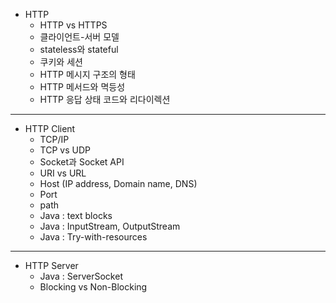 - HTTP
	- HTTP vs HTTPS
	- 클라이언트-서버 모델
	- stateless와 stateful
	- 쿠키와 세션
	- HTTP 메시지 구조의 형태
	- HTTP 메서드와 멱등성
	- HTTP 응답 상태 코드와 리다이렉션
---
- HTTP Client
	- TCP/IP
	- TCP vs UDP
	- Socket과 Socket API
	- URI vs URL
	- Host (IP address, Domain name, DNS)
	- Port
	- path
	- Java : text blocks
	- Java : InputStream, OutputStream
	- Java : Try-with-resources
---
- HTTP Server
	-	Java : ServerSocket
	- Blocking vs Non-Blocking
